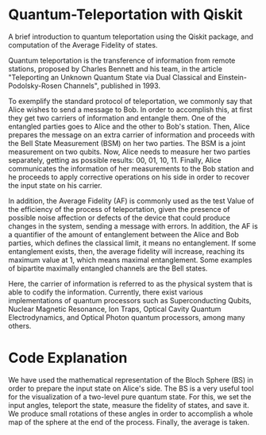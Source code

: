 # Quantum-Teleportation with Qiskit

A brief introduction to quantum teleportation using the Qiskit package, and computation of the Average Fidelity of states. 

Quantum teleportation is the transference of information from remote stations, proposed by Charles Bennett and his team, in the article "Teleporting an Unknown Quantum State via Dual Classical and Einstein-Podolsky-Rosen Channels", published in 1993. 

To exemplify the standard protocol of teleportation, we commonly say that Alice wishes to send a message to Bob. In order to accomplish this, at first they get two carriers of information and entangle them. One of the entangled parties goes to Alice and the other to Bob's station. Then, Alice prepares the message on an extra carrier of information and proceeds with the Bell State Measurement (BSM) on her two parties. The BSM is a joint measurement on two qubits. Now, Alice needs to measure her two parties separately, getting as possible results: 00, 01, 10, 11. Finally, Alice communicates the information of her measurements to the Bob station and he proceeds to apply corrective operations on his side in order to recover the input state on his carrier. 

In addition, the Average Fidelity (AF) is commonly used as the test Value of the efficiency of the process of teleportation, given the presence of possible noise affection or defects of the device that could produce changes in the system, sending a message with errors. In addition, the AF is a quantifier of the amount of entanglement between the Alice and Bob parties, which defines the classical limit, it means no entanglement. If some entanglement exists, then, the average fidelity will increase, reaching its maximum value at 1, which means maximal entanglement. Some examples of bipartite maximally entangled channels are the Bell states.

Here, the carrier of information is referred to as the physical system that is able to codify the information. Currently, there exist various implementations of quantum processors such as Superconducting Qubits, Nuclear Magnetic Resonance, Ion Traps, Optical Cavity Quantum Electrodynamics, and Optical Photon quantum processors, among many others.

# Code Explanation

We have used the mathematical representation of the Bloch Sphere (BS) in order to prepare the input state on Alice's side. The BS is a very useful tool for the visualization of a two-level pure quantum state. For this, we set the input angles, teleport the state, measure the fidelity of states, and save it. We produce small rotations of these angles in order to accomplish a whole map of the sphere at the end of the process. Finally, the average is taken.
